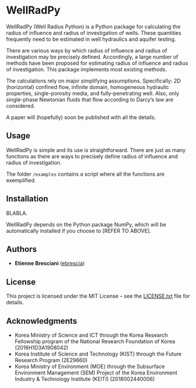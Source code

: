 # WellRadPy

WellRadPy (Well Radius Python) is a Python package for calculating the radius of influence and radius of investigation of wells. These quantities frequently need to be estimated in well hydraulics and aquifer testing.

There are various ways by which radius of influence and radius of investigation may be precisely defined. Accordingly, a large number of methods have been proposed for estimating radius of influence and radius of investigation. This package implements most existing methods.

The calculations rely on major simplifying assumptions. Specifically: 2D (horizontal) confined flow, infinite domain, homogeneous hydraulic properties, single-porosity media, and fully-penetrating well. Also, only single-phase Newtonian fluids that flow according to Darcy’s law are considered.

A paper will (hopefully) soon be published with all the details.

## Usage

WellRadPy is simple and its use is straightforward. There are just as many functions as there are ways to precisely define radius of influence and radius of investigation.

The folder ``/examples`` contains a script where all the functions are exemplified.

## Installation

BLABLA.

WellRadPy depends on the Python package NumPy, which will be automatically installed if you choose to [REFER TO ABOVE].

## Authors

* **Etienne Bresciani** ([ebrescia](https://github.com/ebrescia))

## License

This project is licensed under the MIT License &ndash; see the [LICENSE.txt](LICENSE.txt) file for details.

## Acknowledgments

* Korea Ministry of Science and ICT through the Korea Research Fellowship program of the National Research Foundation of Korea (2016H1D3A1908042)
* Korea Institute of Science and Technology (KIST) through the Future Research Program (2E29660)
* Korea Ministry of Environment (MOE) through the Subsurface Environment Management (SEM) Project of the Korea Environment Industry & Technology Institute (KEITI) (2018002440006)
